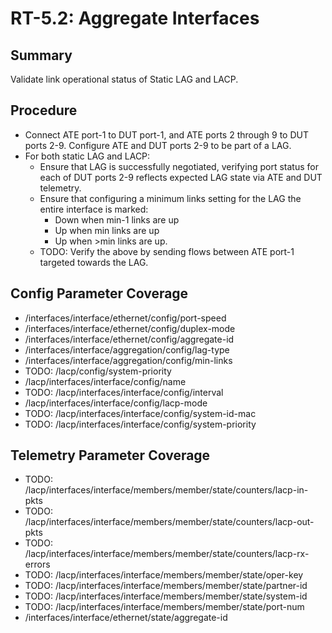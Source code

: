 # RT-5.2: Aggregate Interfaces

## Summary

Validate link operational status of Static LAG and LACP.

## Procedure

*   Connect ATE port-1 to DUT port-1, and ATE ports 2 through 9 to DUT ports 2-9. Configure ATE and DUT ports 2-9 to be part of a LAG.
*   For both static LAG and LACP:
    *   Ensure that LAG is successfully negotiated, verifying port status for each of DUT ports 2-9 reflects expected LAG state via ATE and DUT telemetry.
    *   Ensure that configuring a minimum links setting for the LAG the entire interface is marked:
        *   Down when min-1 links are up
        *   Up when min links are up
        *   Up when >min links are up.
    *   TODO: Verify the above by sending flows between ATE port-1 targeted towards the LAG.

## Config Parameter Coverage

*   /interfaces/interface/ethernet/config/port-speed
*   /interfaces/interface/ethernet/config/duplex-mode
*   /interfaces/interface/ethernet/config/aggregate-id
*   /interfaces/interface/aggregation/config/lag-type
*   /interfaces/interface/aggregation/config/min-links
*   TODO: /lacp/config/system-priority
*   /lacp/interfaces/interface/config/name
*   TODO: /lacp/interfaces/interface/config/interval
*   /lacp/interfaces/interface/config/lacp-mode
*   TODO: /lacp/interfaces/interface/config/system-id-mac
*   TODO: /lacp/interfaces/interface/config/system-priority

## Telemetry Parameter Coverage

*   TODO: /lacp/interfaces/interface/members/member/state/counters/lacp-in-pkts
*   TODO: /lacp/interfaces/interface/members/member/state/counters/lacp-out-pkts
*   TODO: /lacp/interfaces/interface/members/member/state/counters/lacp-rx-errors
*   TODO: /lacp/interfaces/interface/members/member/state/oper-key
*   TODO: /lacp/interfaces/interface/members/member/state/partner-id
*   TODO: /lacp/interfaces/interface/members/member/state/system-id
*   TODO: /lacp/interfaces/interface/members/member/state/port-num
*   /interfaces/interface/ethernet/state/aggregate-id
